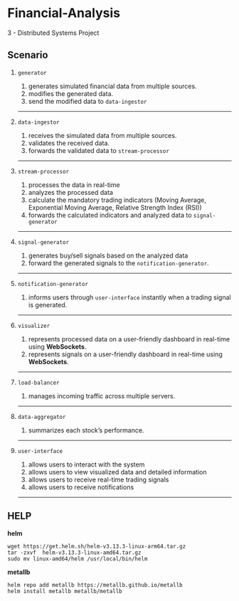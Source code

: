# Financial-Analysis
3 - Distributed Systems Project

## Scenario

1. `generator` 
    1. generates simulated financial data from multiple sources.
    2. modifies the generated data.
    3. send the modified data to `data-ingestor`
    
    ---
    
2. `data-ingestor` 
    1. receives the simulated data from multiple sources.
    2. validates the received data.
    3. forwards the validated data to `stream-processor`
    
    ---
    
3. `stream-processor` 
    1. processes the data in real-time
    2. analyzes the processed data
    3. calculate the mandatory trading indicators (Moving Average, Exponential Moving Average, Relative Strength Index (RSI))
    4. forwards the calculated indicators and analyzed data to `signal-generator`
    
    ---
    
4. `signal-generator` 
    1. generates buy/sell signals based on the analyzed data
    2. forward the generated signals to the `notification-generator`.
    
    ---
    
5. `notification-generator`
    1. informs users through `user-interface` instantly when a trading signal is generated.
    
    ---
    
6. `visualizer` 
    1. represents processed data on a user-friendly dashboard in real-time using **WebSockets**.
    2. represents signals on a user-friendly dashboard in real-time using **WebSockets**.
    
    ---
    
7. `load-balancer` 
    1. manages incoming traffic across multiple servers.
    
    ---
    
8. `data-aggregator` 
    1. summarizes each stock’s performance.
    
    ---
    
9. `user-interface` 
    1. allows users to interact with the system
    2. allows users to view visualized data and detailed information
    3. allows users to receive real-time trading signals
    4. allows users to receive notifications

    ---

## HELP

**helm**

```
wget https://get.helm.sh/helm-v3.13.3-linux-arm64.tar.gz
tar -zxvf  helm-v3.13.3-linux-amd64.tar.gz
sudo mv linux-amd64/helm /usr/local/bin/helm
```

**metallb**

```
helm repo add metallb https://metallb.github.io/metallb
helm install metallb metallb/metallb
```
